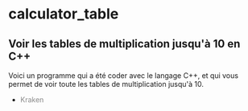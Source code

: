 # calculator_table
<h2>Voir les tables de multiplication jusqu'à 10 en C++</h2>

Voici un programme qui a été coder avec le langage C++, et qui vous permet de voir toute les tables de multiplication jusqu'à 10.

- <p style="opacity: 50%;">Kraken</p>
